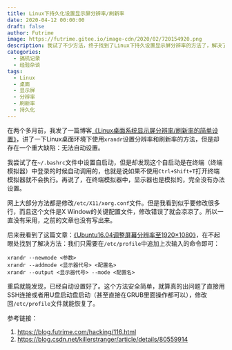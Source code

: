 ```yaml
---
title: Linux下持久化设置显示屏分辨率/刷新率
date: 2020-04-12 00:00:00
draft: false
author: Futrime
image: https://futrime.gitee.io/image-cdn/2020/02/720154920.png
description: 我试了不少方法，终于找到了Linux下持久设置显示屏分辨率的方法了，解决了两个多月前遇到的问题。
categories:
  - 搞机记录
  - 经验杂谈
tags:
  - Linux
  - 桌面
  - 显示屏
  - 分辨率
  - 刷新率
  - 持久化
---
```


在两个多月前，我发了一篇博客[《Linux桌面系统显示屏分辨率/刷新率的简单设置》][2]，讲了一下Linux桌面环境下使用`xrandr`设置分辨率和刷新率的方法，但是却存在一个重大缺陷：无法自动设置。

我尝试了在`~/.bashrc`文件中设置自启动，但是却发现这个自启动是在终端（终端模拟器）中登录的时候自动调用的，也就是说如果不使用`Ctrl+Shift+T`打开终端模拟器就不会执行。再说了，在终端模拟器中，显示器也是模拟的，完全没有办法设置。

网上大部分方法都是修改`/etc/X11/xorg.conf`文件。但是我看到似乎要修改很多行，而且这个文件是X Window的关键配置文件，修改错误了就会凉凉了。所以一直没有采用，之前的文章也没有写出来。

后来我看到了这篇文章：[《Ubuntu16.04调整屏幕分辨率至1920×1080》][3]，在不起眼处找到了解决方法：我们只需要在`/etc/profile`中追加上次输入的命令即可：
```
xrandr --newmode <参数>
xrandr --addmode <显示器代号> <配置名>
xrandr --output <显示器代号> --mode <配置名>
```
重启就能发现，已经自动设置好了。这个方法安全简单，就算真的出问题了直接用SSH连接或者用U盘启动盘启动（甚至直接在GRUB里面操作都可以），修改回`/etc/profile`文件就能恢复了。

参考链接：
1. https://blog.futrime.com/hacking/116.html
1. https://blog.csdn.net/killerstranger/article/details/80559914

  [2]: https://blog.futrime.com/hacking/116.html
  [3]: https://blog.csdn.net/killerstranger/article/details/80559914
